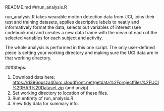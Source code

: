README.md
##run_analysis.R 

run_analysis.R takes wearable motion detection data from UCI, joins their test
and training datasets, applies descriptive labels to neatly and informatively format the data,
selects out variables of interest (see codebook.md) and creates a new data frame with the 
mean of each of the selected variables for each subject and activity. 

The whole analysis is performed in this one script. The only user-defined piece is setting your working directory and making sure the UCI data are in that working directory. 

###Steps:
1. Download data here: https://d396qusza40orc.cloudfront.net/getdata%2Fprojectfiles%2FUCI%20HAR%20Dataset.zip (and unzip)
2. Set working directory to location of these files.
3. Run entirety of run_analysis.R
4. View tidy data for summary info. 
